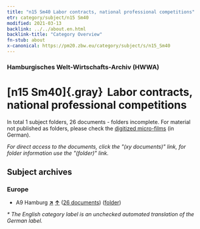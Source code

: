 ```yaml
---
title: "n15 Sm40 Labor contracts, national professional competitions"
etr: category/subject/n15 Sm40
modified: 2021-03-13
backlink: ../../about.en.html
backlink-title: "Category Overview"
fn-stub: about
x-canonical: https://pm20.zbw.eu/category/subject/s/n15_Sm40
---
```


### Hamburgisches Welt-Wirtschafts-Archiv (HWWA)
# [n15 Sm40]{.gray}&#8201; Labor contracts, national professional competitions&#160; 





In total 1 subject folders, 26 documents - folders incomplete.
For material not published as folders, please check the [digitized micro-films](/film/h1_sh.de.html) (in German).

_For direct access to the documents, click the "(xy documents)" link, for folder information use the "(folder)" link._

## Subject archives



### Europe

- A9 Hamburg [**&nearr;**](../../../geo/i/140905/about.en.html "Hamburg (all folders)") [**&uarr;**](../../../geo/about.en.html#A9 "Country category system") (<a href="https://pm20.zbw.eu/dfgview/sh/140905,182076" title="about: Hamburg : Labor contracts, national professional competitions" target="_blank">26 documents</a>) ([folder](../../../../folder/sh/1409xx/140905/1820xx/182076/about.en.html))


_* The English category label is an unchecked automated translation of the German label._

